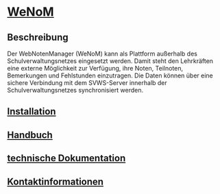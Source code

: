 # [WeNoM](https://github.com/SVWS-NRW/SVWS-WebNotenManager/)

## Beschreibung

Der WebNotenManager (WeNoM) kann als Plattform außerhalb des Schulverwaltungsnetzes eingesetzt werden. Damit steht den Lehrkräften eine externe Möglichkeit zur Verfügung, ihre Noten, Teilnoten, Bemerkungen und Fehlstunden einzutragen. Die Daten können über eine sichere Verbindung mit dem SVWS-Server innerhalb der Schulverwaltungsnetzes synchronisiert werden.

## [Installation](./documentation/Installation/)

## [Handbuch](./documentation/Handbuch)

## [technische Dokumentation](./documentation/Development)

## [Kontaktinformationen](https://doku.svws-nrw.de/Teamarbeit/)